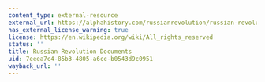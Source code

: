 ```yaml
---
content_type: external-resource
external_url: https://alphahistory.com/russianrevolution/russian-revolution-documents/
has_external_license_warning: true
license: https://en.wikipedia.org/wiki/All_rights_reserved
status: ''
title: Russian Revolution Documents
uid: 7eeea7c4-85b3-4805-a6cc-b0543d9c0951
wayback_url: ''
---
```

